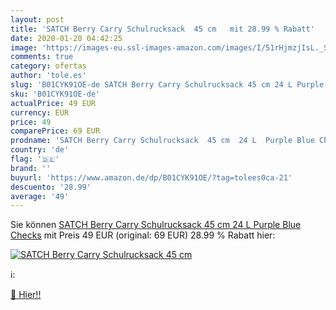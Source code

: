 ```yaml
---
layout: post
title: 'SATCH Berry Carry Schulrucksack  45 cm   mit 28.99 % Rabatt'
date: 2020-01-20 04:42:25
image: 'https://images-eu.ssl-images-amazon.com/images/I/51rHjmzjIsL._SL400_.jpg'
comments: true
category: ofertas
author: 'tole.es'
slug: 'B01CYK91OE-de SATCH Berry Carry Schulrucksack 45 cm 24 L Purple Blue Checks'
sku: 'B01CYK91OE-de'
actualPrice: 49 EUR
currency: EUR
price: 49
comparePrice: 69 EUR
prodname: 'SATCH Berry Carry Schulrucksack  45 cm  24 L  Purple Blue Checks'
country: 'de'
flag: '🇩🇪'
brand: ''
buyurl: 'https://www.amazon.de/dp/B01CYK91OE/?tag=tolees0ca-21'
descuento: '28.99'
average: '49'
---
```


Sie können [SATCH Berry Carry Schulrucksack  45 cm  24 L  Purple Blue Checks](https://www.amazon.de/dp/B01CYK91OE/?tag=tolees0ca-21) mit Preis 49 EUR (original: 69 EUR) 28.99 % Rabatt hier:

[![SATCH Berry Carry Schulrucksack  45 cm  ](https://images-eu.ssl-images-amazon.com/images/I/51rHjmzjIsL._SL400_.jpg)](https://www.amazon.de/dp/B01CYK91OE/?tag=tolees0ca-21)

ℹ️:


[🛒 Hier!!](https://www.amazon.de/dp/B01CYK91OE/?tag=tolees0ca-21)
